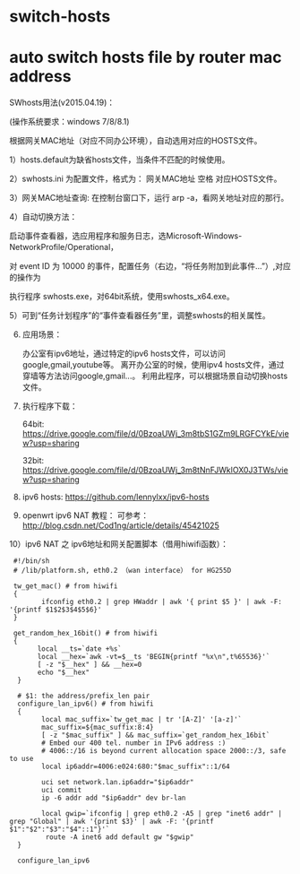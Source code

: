 # switch-hosts
# auto switch hosts file by router mac address
 
 
SWhosts用法(v2015.04.19)：

(操作系统要求：windows 7/8/8.1)

根据网关MAC地址（对应不同办公环境），自动选用对应的HOSTS文件。

1）hosts.default为缺省hosts文件，当条件不匹配的时候使用。

2）swhosts.ini 为配置文件，格式为： 网关MAC地址 空格 对应HOSTS文件。

3）网关MAC地址查询: 在控制台窗口下，运行 arp -a，看网关地址对应的那行。

4）自动切换方法：

   启动事件查看器，选应用程序和服务日志，选Microsoft-Windows-NetworkProfile/Operational，
   
   对 event ID 为 10000 的事件，配置任务（右边，“将任务附加到此事件...”）,对应的操作为
   
   执行程序 swhosts.exe，对64bit系统，使用swhosts_x64.exe。
   

5）可到“任务计划程序”的“事件查看器任务”里，调整swhosts的相关属性。

6) 应用场景：

    办公室有ipv6地址，通过特定的ipv6 hosts文件，可以访问google,gmail,youtube等。
    离开办公室的时候，使用ipv4 hosts文件，通过穿墙等方法访问google,gmail...。
    利用此程序，可以根据场景自动切换hosts文件。
    
7) 执行程序下载：
     
     64bit: https://drive.google.com/file/d/0BzoaUWj_3m8tbS1GZm9LRGFCYkE/view?usp=sharing
     
     32bit: https://drive.google.com/file/d/0BzoaUWj_3m8tNnFJWklOX0J3TWs/view?usp=sharing
     
8) ipv6 hosts:
     https://github.com/lennylxx/ipv6-hosts
     
9) openwrt ipv6 NAT 教程：
     可参考：http://blog.csdn.net/Cod1ng/article/details/45421025
     
10）ipv6 NAT 之 ipv6地址和网关配置脚本（借用hiwifi函数）：
     
     #!/bin/sh
     # /lib/platform.sh, eth0.2 （wan interface） for HG255D
     
     tw_get_mac() # from hiwifi
     {
            ifconfig eth0.2 | grep HWaddr | awk '{ print $5 }' | awk -F: '{printf $1$2$3$4$5$6}'
     }

     get_random_hex_16bit() # from hiwifi
     {
	       local __ts=`date +%s`
	       local __hex=`awk -vt=$__ts 'BEGIN{printf "%x\n",t%65536}'`
	       [ -z "$__hex" ] && __hex=0
	       echo "$__hex"
      }

      # $1: the address/prefix_len pair
      configure_lan_ipv6() # from hiwifi
      {
	        local mac_suffix=`tw_get_mac | tr '[A-Z]' '[a-z]'`
	        mac_suffix=${mac_suffix:8:4}
	        [ -z "$mac_suffix" ] && mac_suffix=`get_random_hex_16bit`
	        # Embed our 400 tel. number in IPv6 address :)
	        # 4006::/16 is beyond current allocation space 2000::/3, safe to use
	        local ip6addr=4006:e024:680:"$mac_suffix"::1/64

        	uci set network.lan.ip6addr="$ip6addr"
	        uci commit
	        ip -6 addr add "$ip6addr" dev br-lan
	
	        local gwip=`ifconfig | grep eth0.2 -A5 | grep "inet6 addr" | grep "Global" | awk '{print $3}' | awk -F: '{printf $1":"$2":"$3":"$4"::1"}'`
             route -A inet6 add default gw "$gwip"
      }

      configure_lan_ipv6
